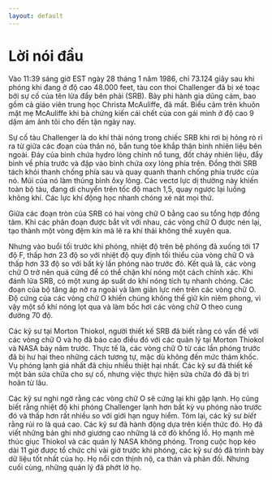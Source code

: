 ```yaml
---
layout: default
---
```


# Lời nói đầu

Vào 11:39 sáng giờ EST ngày 28 tháng 1 năm 1986, chỉ 73.124 giây sau khi phóng khi đang ở độ cao 48.000 feet, tàu con thoi Challenger đã bị xé toạc bởi sự cố của tên lửa đẩy bên phải (SRB). Bảy phi hành gia dũng cảm, bao gồm cả giáo viên trung học Christa McAuliffe, đã mất. Biểu cảm trên khuôn mặt mẹ McAuliffe khi bà chứng kiến cái chết của con gái mình ở độ cao 9 dặm ám ảnh tôi cho đến tận ngày nay.

Sự cố tàu Challenger là do khí thải nóng trong chiếc SRB khi rơi bị hỏng rò rỉ ra từ giữa các đoạn của thân nó, bắn tung tóe khắp thân bình nhiên liệu bên ngoài. Đáy của bình chứa hydro lỏng chính nổ tung, đốt cháy nhiên liệu, đẩy bình về phía trước và đập vào bình chứa oxy lỏng phía trên. Đồng thời SRB tách khỏi thanh chống phía sau và quay quanh thanh chống phía trước của nó. Mũi của nó làm thủng bình ôxy lỏng. Các vectơ lực dị thường này khiến toàn bộ tàu, đang di chuyển trên tốc độ mach 1,5, quay ngược lại luồng không khí. Các lực khí động học nhanh chóng xé nát mọi thứ.

Giữa các đoạn tròn của SRB có hai vòng chữ O bằng cao su tổng hợp đồng tâm. Khi các phân đoạn được bắt vít với nhau, các vòng chữ O được nén lại, tạo thành một vòng đệm kín mà lẽ ra khí thải không thể xuyên qua.

Nhưng vào buổi tối trước khi phóng, nhiệt độ trên bệ phóng đã xuống tới 17 độ F, thấp hơn 23 độ so với nhiệt độ quy định tối thiểu của vòng chữ O và thấp hơn 33 độ so với bất kỳ lần phóng nào trước đó. Kết quả là, các vòng chữ O trở nên quá cứng để có thể chặn khí nóng một cách chính xác. Khi đánh lửa SRB, có một xung áp suất do khí nóng tích tụ nhanh chóng. Các đoạn của bộ tăng áp nở ra ngoài và làm giãn lực nén trên các vòng chữ O. Độ cứng của các vòng chữ O khiến chúng không thể giữ kín niêm phong, vì vậy một số khí nóng lọt qua và làm bốc hơi các vòng chữ O theo cung đường 70 độ.

Các kỹ sư tại Morton Thiokol, người thiết kế SRB đã biết rằng có vấn đề với các vòng chữ O và họ đã báo cáo điều đó với các quản lý tại Morton Thiokol và NASA bảy năm trước. Thực tế là, các vòng chữ O từ các lần phóng trước đã bị hư hại theo những cách tương tự, mặc dù không đến mức thảm khốc. Vụ phóng lạnh giá nhất đã chịu nhiều thiệt hại nhất. Các kỹ sư đã thiết kế một bản sửa chữa cho sự cố, nhưng việc thực hiện sửa chữa đó đã bị trì hoãn từ lâu.

Các kỹ sư nghi ngờ rằng các vòng chữ O sẽ cứng lại khi gặp lạnh. Họ cũng biết rằng nhiệt độ khi phóng Challenger lạnh hơn bất kỳ vụ phóng nào trước đó và thấp hơn rất nhiều so với giới hạn nguy hiểm. Tóm lại, các kỹ sư _biết_ rằng rủi ro là quá cao. Các kỹ sư đã hành động dựa trên kiến thức đó. Họ đã viết những bản ghi nhớ giương cao những lá cờ đỏ khổng lồ. Họ mạnh mẽ thúc giục Thiokol và các quản lý NASA không phóng. Trong cuộc họp kéo dài 11 giờ được tổ chức chỉ vài giờ trước khi phóng, các kỹ sư đó đã trình bày dữ liệu tốt nhất của họ. Họ nổi cơn thịnh nộ, ca thán và phản đối. Nhưng cuối cùng, những quản lý đã phớt lờ họ.
